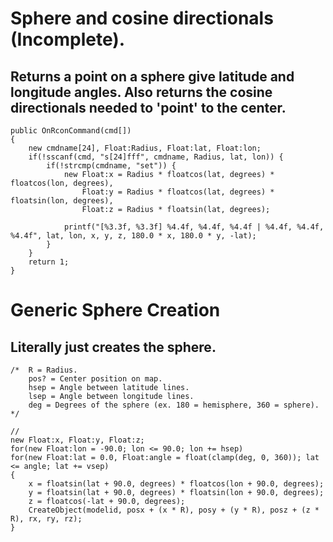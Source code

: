 # Sphere and cosine directionals (Incomplete).
## Returns a point on a sphere give latitude and longitude angles. Also returns the cosine directionals needed to 'point' to the center.

```pawn
public OnRconCommand(cmd[])
{
	new cmdname[24], Float:Radius, Float:lat, Float:lon;
	if(!sscanf(cmd, "s[24]fff", cmdname, Radius, lat, lon)) {
		if(!strcmp(cmdname, "set")) {			
			new	Float:x = Radius * floatcos(lat, degrees) * floatcos(lon, degrees),
				Float:y = Radius * floatcos(lat, degrees) * floatsin(lon, degrees),
				Float:z = Radius * floatsin(lat, degrees);
			
			printf("[%3.3f, %3.3f] %4.4f, %4.4f, %4.4f | %4.4f, %4.4f, %4.4f", lat, lon, x, y, z, 180.0 * x, 180.0 * y, -lat);
		}
	}
	return 1;
}
```

# Generic Sphere Creation
## Literally just creates the sphere.

```pawn
/*  R = Radius.
    pos? = Center position on map.
    hsep = Angle between latitude lines.
    lsep = Angle between longitude lines.
    deg = Degrees of the sphere (ex. 180 = hemisphere, 360 = sphere).	*/

//
new Float:x, Float:y, Float:z;
for(new Float:lon = -90.0; lon <= 90.0; lon += hsep)
for(new Float:lat = 0.0, Float:angle = float(clamp(deg, 0, 360)); lat <= angle; lat += vsep)
{
	x = floatsin(lat + 90.0, degrees) * floatcos(lon + 90.0, degrees);
	y = floatsin(lat + 90.0, degrees) * floatsin(lon + 90.0, degrees);
	z = floatcos(-lat + 90.0, degrees);
	CreateObject(modelid, posx + (x * R), posy + (y * R), posz + (z * R), rx, ry, rz);
}
```
